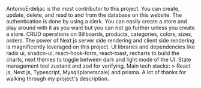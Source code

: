 AntonioErdeljac is the most contributor to this project.
You can create, update, delete, and read to and from the database on this website.
The authentication is done by using a clerk.
You can easily create a store and play around with it as you want but you can not go further unless you create a store.
CRUD operations on Billboards, products, categories, colors, sizes, orders.
The power of Next js server side rendering and client side rendering is magnificently leveraged on this project.
UI libraries and dependencies like radix ui, shadcn-ui, react-hook-form, react-toast, recharts to build the charts, next themes to toggle between dark and light mode of the UI.
State management tool zustand and zod for verifying.
Main tech stacks:
                 > React js, Next js, Typescript, Mysql(planetscale) and prisma.
A lot of thanks for walking through my project's description.             

